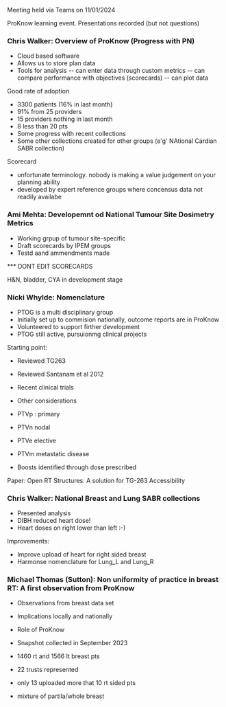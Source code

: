 Meeting held via Teams on 11/01/2024

ProKnow learning event.
Presentations recorded (but not questions)

### Chris Walker: Overview of ProKnow (Progress with PN)

- Cloud based software
- Allows us to store plan data
- Tools for analysis
-- can enter data through custom metrics
-- can compare performance with objectives (scorecards)
-- can plot data

Good rate of adoption
- 3300 patients (16% in last month)
- 91% from 25 providers
- 15 providers nothing in last month
- 8 less than 20 pts
- Some progress with recent collections
- Some other collections created for other groups (e'g' NAtional Cardian SABR collection)

Scorecard
- unfortunate terminology. nobody is making a value judgement on your planning ability
- developed by expert reference groups where concensus data not readily availabe

### Ami Mehta: Developemnt od National Tumour Site Dosimetry Metrics

- Working grpup of tumour site-specific 
- Draft scorecards by IPEM groups
- Testd aand ammendments made

 *** DONT EDIT SCORECARDS

 H&N, bladder, CYA in development stage

 ### Nicki Whylde: Nomenclature

 - PTOG is a multi disciplinary group
 - Initially set up to commision nationally, outcome reports are in ProKnow
 - Volunteered to support firther development
 - PTOG still active, pursuionmg clinical projects

 Starting point:
 - Reviewed TG263
 - Reviewed Santanam et al 2012
- Recent clinical trials
- Other considerations

- PTVp : primary
- PTVn nodal
- PTVe elective
- PTVm metastatic disease

- Boosts identified through dose prescribed

Paper: Open RT Structures: A solution for TG-263 Accessibility

### Chris Walker: National Breast and Lung SABR collections
- Presented analysis 
- DIBH reduced heart dose!
- Heart doses on right lower than left :-)

Improvements:
- Improve upload of heart for right sided breast
- Harmonse nomenclature for Lung_L and Lung_R

### Michael Thomas (Sutton): Non uniformity of practice in breast RT: A first observation from ProKnow

- Observations from breast data set
- Implications locally and nationally
- Role of ProKnow

- Snapshot collected in September 2023

- 1460 rt and 1566 lt breast pts
- 22 trusts represented
- only 13 uploaded more that 10 rt sided pts
- mixture of partila/whole breast
